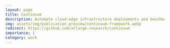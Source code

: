 ```yaml
---
layout: page
title: Continuum
description: Automate cloud-edge infrastructure deployments and benchmarks with Continuum. Deploy and test your software on local and remote hardware through a simple interface.
img: assets/img/publication_preview/continuum-framework.webp
redirect: https://github.com/atlarge-research/continuum
importance: 1
category: work
---
```

